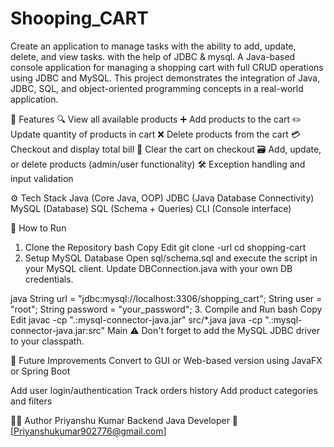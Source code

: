# Shooping_CART
Create an application to manage tasks with the ability to add, update, delete, and view tasks. with the help of JDBC &amp; mysql.
A Java-based console application for managing a shopping cart with full CRUD operations using JDBC and MySQL. This project demonstrates the integration of Java, JDBC, SQL, and object-oriented programming concepts in a real-world application.

📌 Features
🔍 View all available products
➕ Add products to the cart
✏️ Update quantity of products in cart
❌ Delete products from the cart
💳 Checkout and display total bill
🧹 Clear the cart on checkout
🗃️ Add, update, or delete products (admin/user functionality)
🛠️ Exception handling and input validation

⚙️ Tech Stack
Java (Core Java, OOP)
JDBC (Java Database Connectivity)
MySQL (Database)
SQL (Schema + Queries)
CLI (Console interface)


🧪 How to Run
1. Clone the Repository
bash
Copy
Edit
git clone -url
cd shopping-cart
2. Setup MySQL Database
Open sql/schema.sql and execute the script in your MySQL client.
Update DBConnection.java with your own DB credentials.

java
String url = "jdbc:mysql://localhost:3306/shopping_cart";
String user = "root";
String password = "your_password";
3. Compile and Run
bash
Copy
Edit
javac -cp ".:mysql-connector-java.jar" src/*.java
java -cp ".:mysql-connector-java.jar:src" Main
⚠️ Don't forget to add the MySQL JDBC driver to your classpath.

🧩 Future Improvements
Convert to GUI or Web-based version using JavaFX or Spring Boot

Add user login/authentication
Track orders history
Add product categories and filters

👨‍💻 Author
Priyanshu Kumar
Backend Java Developer 
📧 [Priyanshukumar902776@gmail.com]



